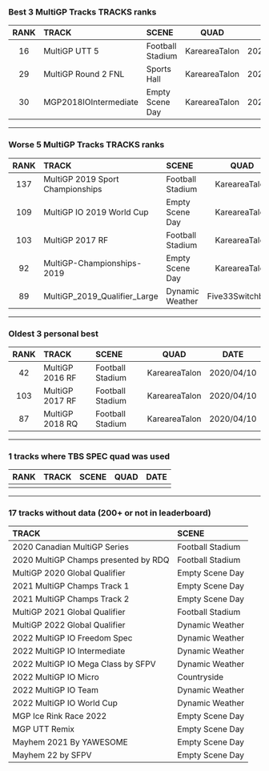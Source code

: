### Best 3 MultiGP Tracks TRACKS ranks
|RANK|TRACK|SCENE|QUAD|DATE|
|:---:|:---|:---|:---:|:---:|
|16|MultiGP UTT 5|Football Stadium|KareareaTalon|2020/04/13|
|29|MultiGP Round 2 FNL|Sports Hall|KareareaTalon|2020/07/02|
|30|MGP2018IOIntermediate|Empty Scene Day|KareareaTalon|2020/07/31|
---
### Worse 5 MultiGP Tracks TRACKS ranks
|RANK|TRACK|SCENE|QUAD|DATE|
|:---:|:---|:---|:---:|:---:|
|137|MultiGP 2019 Sport Championships|Football Stadium|KareareaTalon|2020/04/12|
|109|MultiGP IO 2019 World Cup|Empty Scene Day|KareareaTalon|2020/08/04|
|103|MultiGP 2017 RF|Football Stadium|KareareaTalon|2020/04/10|
|92|MultiGP-Championships-2019|Empty Scene Day|KareareaTalon|2020/08/06|
|89|MultiGP_2019_Qualifier_Large|Dynamic Weather|Five33Switchback|2020/10/07|
---
### Oldest 3 personal best
|RANK|TRACK|SCENE|QUAD|DATE|
|:---:|:---|:---|:---:|:---:|
|42|MultiGP 2016 RF|Football Stadium|KareareaTalon|2020/04/10|
|103|MultiGP 2017 RF|Football Stadium|KareareaTalon|2020/04/10|
|87|MultiGP 2018 RQ|Football Stadium|KareareaTalon|2020/04/10|
---
### 1 tracks where TBS SPEC quad was used
|RANK|TRACK|SCENE|QUAD|DATE|
|:---:|:---|:---|:---:|:---:|
||||||
---
### 17 tracks without data (200+ or not in leaderboard)
|TRACK|SCENE|
|:---|:---|
|2020 Canadian MultiGP Series|Football Stadium|
|2020 MultiGP Champs presented by RDQ|Football Stadium|
|MultiGP 2020 Global Qualifier|Empty Scene Day|
|2021 MultiGP Champs Track 1|Empty Scene Day|
|2021 MultiGP Champs Track 2|Empty Scene Day|
|MultiGP 2021 Global Qualifier|Football Stadium|
|MultiGP 2022 Global Qualifier|Dynamic Weather|
|2022 MultiGP IO Freedom Spec|Dynamic Weather|
|2022 MultiGP IO Intermediate|Dynamic Weather|
|2022 MultiGP IO Mega Class by SFPV|Dynamic Weather|
|2022 MultiGP IO Micro|Countryside|
|2022 MultiGP IO Team|Dynamic Weather|
|2022 MultiGP IO World Cup|Dynamic Weather|
|MGP Ice Rink Race 2022|Empty Scene Day|
|MGP UTT Remix|Empty Scene Day|
|Mayhem 2021 By YAWESOME|Empty Scene Day|
|Mayhem 22 by SFPV|Empty Scene Day|
